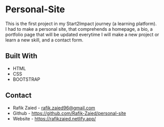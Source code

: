 # Personal-Site

This is the first project in my Start2Impact journey (a learning platform).<br>
I had to make a personal site, that comprehends a homepage, a bio, a portfolio page that will be updated everytime I will make a new project or learn a new skill,
and a contact form.

## Built With

- HTML
- CSS
- BOOTSTRAP

## Contact

- Rafik Zaied - rafik.zaied96@gmail.com
- Github - https://github.com/Rafik-Zaied/personal-site
- Website - https://rafikzaied.netlify.app/
